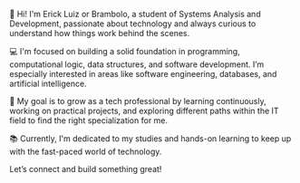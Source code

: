 👋 Hi! I'm Erick Luiz or Brambolo, a student of Systems Analysis and Development, passionate about technology and always curious to understand how things work behind the scenes.

💻 I'm focused on building a solid foundation in programming, computational logic, data structures, and software development. I’m especially interested in areas like software engineering, databases, and artificial intelligence.

🚀 My goal is to grow as a tech professional by learning continuously, working on practical projects, and exploring different paths within the IT field to find the right specialization for me.

📚 Currently, I'm dedicated to my studies and hands-on learning to keep up with the fast-paced world of technology.

Let’s connect and build something great!
